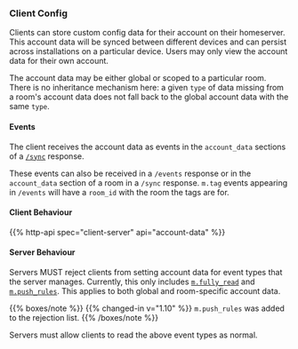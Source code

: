 
### Client Config

Clients can store custom config data for their account on their
homeserver. This account data will be synced between different devices
and can persist across installations on a particular device. Users may
only view the account data for their own account.

The account data may be either global or scoped to a particular room.
There is no inheritance mechanism here: a given `type` of data missing
from a room's account data does not fall back to the global account
data with the same `type`.

#### Events

The client receives the account data as events in the `account_data`
sections of a [`/sync`](#get_matrixclientv3sync) response.

These events can also be received in a `/events` response or in the
`account_data` section of a room in a `/sync` response. `m.tag` events appearing in
`/events` will have a `room_id` with the room the tags are for.

#### Client Behaviour

{{% http-api spec="client-server" api="account-data" %}}

#### Server Behaviour

Servers MUST reject clients from setting account data for event types
that the server manages. Currently, this only includes
[`m.fully_read`](#mfully_read) and [`m.push_rules`](#push-rules-events).
This applies to both global and room-specific account data.

{{% boxes/note %}}
{{% changed-in v="1.10" %}} `m.push_rules` was added to the rejection
list.
{{% /boxes/note %}}

Servers must allow clients to read the above event types as normal.
